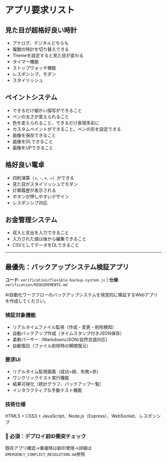 # アプリ要求リスト

## 見た目が超格好良い時計
- アナログ、デジタルどちらも
- 複数の時計を切り替えできる
- Themeを設定すると見た目が変わる
- タイマー機能
- ストップウォッチ機能
- レスポンシブ、モダン
- スタイリッシュ

## ペイントシステム
- できるだけ細かい描写ができること
- ペンの太さが変えられること
- 色を変えられること、できるだけ表現多彩に
- カスタムペイントができること、ペンの形を設定できる
- 画像を保存できること
- 画像をDLできること
- 画像をUPできること

## 格好良い電卓
- 四則演算（+, -, ×, ÷）ができる
- 見た目がスタイリッシュでモダン
- 計算履歴が表示される
- ボタンが押しやすいデザイン
- レスポンシブ対応

## お金管理システム
- 収入と支出を入力できること
- 入力された値は後から編集できること
- CSVとしてデータをDLできること

---

## 最優先：バックアップシステム検証アプリ

**コード**: `verification/flexible-backup-system.js` | **仕様**: `verification/REQUIREMENTS.md`

AI自動化ワークフローのバックアップシステムを視覚的に検証するWebアプリを作成してください。

### 検証対象機能
- リアルタイムファイル監視（作成・変更・削除検知）
- 自動バックアップ作成（タイムスタンプ付きJSON保存）
- 柔軟パーサー（Markdown/JSON/自然言語対応）
- 自動復旧（ファイル削除時の瞬間復元）

### 要求UI
- リアルタイム監視画面（成功=緑、失敗=赤）
- ワンクリックテスト実行機能
- 結果可視化（統計グラフ、バックアップ一覧）
- インタラクティブな手動テスト機能

### 技術仕様
HTML5 + CSS3 + JavaScript、Node.js（Express）、WebSocket、レスポンシブ

### 🚨 必須：デプロイ前ID衝突チェック
既存アプリ確認→重複時は新ID使用→詳細は`EMERGENCY_CONFLICT_RESOLUTION.md`参照
